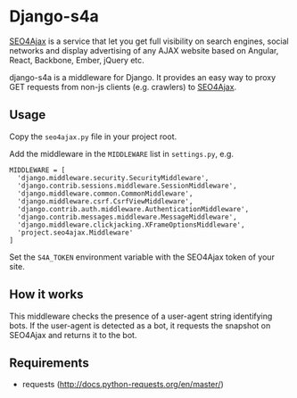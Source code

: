 Django-s4a
=============

[SEO4Ajax](https://www.seo4ajax.com) is a service that let you get full visibility on search engines, social networks and display advertising of any AJAX website based on Angular, React, Backbone, Ember, jQuery etc.

django-s4a is a middleware for Django. It provides an easy way to proxy GET requests from non-js clients (e.g. crawlers) to [SEO4Ajax](https://www.seo4ajax.com).

Usage
-----

Copy the `seo4ajax.py` file in your project root.

Add the middleware in the `MIDDLEWARE` list in `settings.py`, e.g. 

    MIDDLEWARE = [
      'django.middleware.security.SecurityMiddleware',
      'django.contrib.sessions.middleware.SessionMiddleware',
      'django.middleware.common.CommonMiddleware',
      'django.middleware.csrf.CsrfViewMiddleware',
      'django.contrib.auth.middleware.AuthenticationMiddleware',
      'django.contrib.messages.middleware.MessageMiddleware',
      'django.middleware.clickjacking.XFrameOptionsMiddleware',
      'project.seo4ajax.Middleware'
    ]
    
Set the `S4A_TOKEN` environment variable with the SEO4Ajax token of your site.

How it works
------------

This middleware checks the presence of a user-agent string identifying bots. If the user-agent is detected as a bot, it requests the snapshot on SEO4Ajax and returns it to the bot.


Requirements
------------

- requests (http://docs.python-requests.org/en/master/)


